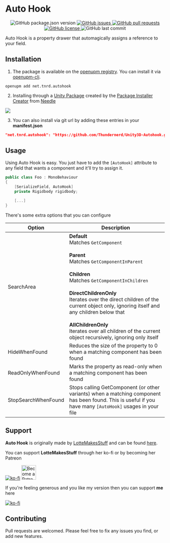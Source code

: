# Auto Hook

<p align="center">
	<img alt="GitHub package.json version" src ="https://img.shields.io/github/package-json/v/Thundernerd/Unity3D-Autohook" />
	<a href="https://github.com/Thundernerd/Unity3D-Autohook/issues">
		<img alt="GitHub issues" src ="https://img.shields.io/github/issues/Thundernerd/Unity3D-Autohook" />
	</a>
	<a href="https://github.com/Thundernerd/Unity3D-Autohook/pulls">
		<img alt="GitHub pull requests" src ="https://img.shields.io/github/issues-pr/Thundernerd/Unity3D-Autohook" />
	</a>
	<a href="https://github.com/Thundernerd/Unity3D-Autohook/blob/master/LICENSE.md">
		<img alt="GitHub license" src ="https://img.shields.io/github/license/Thundernerd/Unity3D-Autohook" />
	</a>
	<img alt="GitHub last commit" src ="https://img.shields.io/github/last-commit/Thundernerd/Unity3D-Autohook" />
</p>

Auto Hook is a property drawer that automagically assigns a reference to your field.

## Installation
1. The package is available on the [openupm registry](https://openupm.com). You can install it via [openupm-cli](https://github.com/openupm/openupm-cli).
```
openupm add net.tnrd.autohook
```

2. Installing through a [Unity Package](http://package-installer.glitch.me/v1/installer/package.openupm.com/net.tnrd.autohook?registry=https://package.openupm.com) created by the [Package Installer Creator](https://package-installer.glitch.me) from [Needle](https://needle.tools)

[<img src="https://api-lunacy.icons8.com/api/assets/74506671-1e01-48de-9acf-45e80ac56ecc/Simple Download Button.png"/>](http://package-installer.glitch.me/v1/installer/package.openupm.com/net.tnrd.autohook?registry=https://package.openupm.com)


3. You can also install via git url by adding these entries in your **manifest.json**
```json
"net.tnrd.autohook": "https://github.com/Thundernerd/Unity3D-Autohook.git"
```


## Usage
Using Auto Hook is easy. You just have to add the `[AutoHook]` attribute to any field that wants a component and it'll try to assign it.

```csharp
public class Foo : MonoBehaviour
{
    [SerializeField, AutoHook]
    private Rigidbody rigidbody;

    [...]
}
```

There's some extra options that you can configure

| Option              	| Description                                                                                                                                                                                                                                                                                                                                                                                                   	|
|---------------------	|---------------------------------------------------------------------------------------------------------------------------------------------------------------------------------------------------------------------------------------------------------------------------------------------------------------------------------------------------------------------------------------------------------------	|
| SearchArea          	| **Default**<br>Matches `GetComponent`<br><br>**Parent**<br>Matches `GetComponentInParent`<br><br>**Children**<br>Matches `GetComponentInChildren`<br><br>**DirectChildrenOnly**<br>Iterates over the direct children of the current object only, ignoring itself and any children below that<br><br>**AllChildrenOnly**<br>Iterates over all children of the current object recursively, ignoring only itself 	|
| HideWhenFound       	| Reduces the size of the property to 0 when a matching component has been found                                                                                                                                                                                                                                                                                                                                	|
| ReadOnlyWhenFound   	| Marks the property as read-only when a matching component has been found                                                                                                                                                                                                                                                                                                                                      	|
| StopSearchWhenFound 	| Stops calling GetComponent (or other variants) when a matching component has been found. This is useful if you have many `[AutoHook]` usages in your file                                                                                                                                                                                                                                                     	|

## Support
**Auto Hook** is originally made by [LotteMakesStuff](https://github.com/LotteMakesStuff) and can be found [here](https://gist.github.com/LotteMakesStuff/d6a9a4944fc667e557083108606b7d22). 
 
 You can support **LotteMakesStuff** through her ko-fi or by becoming her Patreon
  
  [![ko-fi](https://www.ko-fi.com/img/githubbutton_sm.svg)](https://ko-fi.com/A08215TT) <a href='https://www.patreon.com/bePatron?u=7061709' target='_blank'><img height='35' style='border:0px;height:46px;' src='https://c5.patreon.com/external/logo/become_a_patron_button@2x.png' border='0' alt='Become a Patron!' /></a>

 
If you're feeling generous and you like my version then you can support **me** here

[![ko-fi](https://www.ko-fi.com/img/githubbutton_sm.svg)](https://ko-fi.com/J3J11GEYY)

## Contributing
Pull requests are welcomed. Please feel free to fix any issues you find, or add new features.
